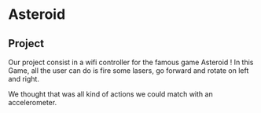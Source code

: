 # Asteroid

## Project

Our project consist in a wifi controller for the famous game Asteroid !
In this Game, all the user can do is fire some lasers, go forward and rotate on left and right.

We thought that was all kind of actions we could match with an accelerometer.

## 
